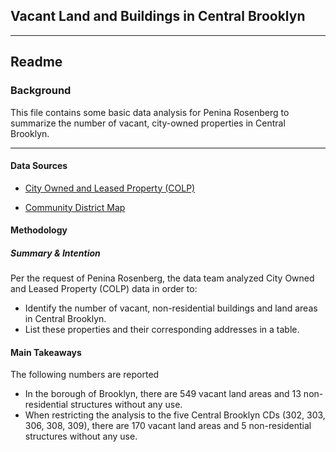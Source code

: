 ## Vacant Land and Buildings in Central Brooklyn

***

## Readme 

### Background
This file contains some basic data analysis for Penina Rosenberg to summarize the number of vacant, city-owned properties in Central Brooklyn.

***  

#### Data Sources 

- [City Owned and Leased Property (COLP)](https://data.cityofnewyork.us/City-Government/City-Owned-and-Leased-Property-COLP-/fn4k-qyk2/about_data)

- [Community District Map](https://boundaries.beta.nyc/?map=cd)

#### Methodology 

##### Summary & Intention
Per the request of Penina Rosenberg, the data team analyzed City Owned and Leased Property (COLP) data in order to:

- Identify the number of vacant, non-residential buildings and land areas in Central Brooklyn.
- List these properties and their corresponding addresses in a table.

#### Main Takeaways
The following numbers are reported

- In the borough of Brooklyn, there are 549 vacant land areas and 13 non-residential structures without any use. 
- When restricting the analysis to the five Central Brooklyn CDs (302, 303, 306, 308, 309), there are 170 vacant land areas and 5 non-residential structures without any use.


